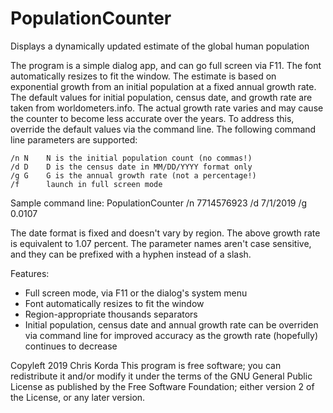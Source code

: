 # PopulationCounter

Displays a dynamically updated estimate of the global human population

The program is a simple dialog app, and can go full screen via F11. 
The font automatically resizes to fit the window. The estimate is 
based on exponential growth from an initial population at a fixed 
annual growth rate. The default values for initial population, 
census date, and growth rate are taken from worldometers.info. 
The actual growth rate varies and may cause the counter to become 
less accurate over the years. To address this, override the default 
values via the command line. The following command line parameters 
are supported:

~~~
/n N    N is the initial population count (no commas!)
/d D    D is the census date in MM/DD/YYYY format only
/g G    G is the annual growth rate (not a percentage!)
/f      launch in full screen mode
~~~

Sample command line:
PopulationCounter /n 7714576923 /d 7/1/2019 /g 0.0107

The date format is fixed and doesn't vary by region. The above growth 
rate is equivalent to 1.07 percent. The parameter names aren't case 
sensitive, and they can be prefixed with a hyphen instead of a slash.

Features:
* Full screen mode, via F11 or the dialog's system menu
* Font automatically resizes to fit the window
* Region-appropriate thousands separators
* Initial population, census date and annual growth rate can be 
  overriden via command line for improved accuracy as the growth 
  rate (hopefully) continues to decrease

Copyleft 2019 Chris Korda
This program is free software; you can redistribute it and/or modify it
under the terms of the GNU General Public License as published by the Free
Software Foundation; either version 2 of the License, or any later version.

